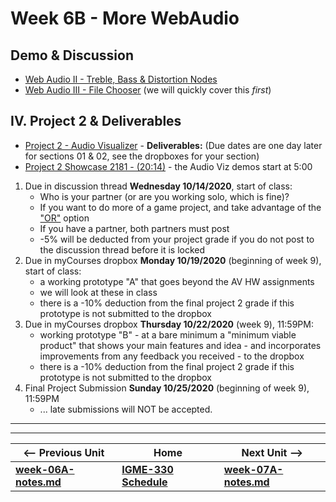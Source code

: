 # Week 6B - More WebAudio

## Demo & Discussion

- [Web Audio II - Treble, Bass & Distortion Nodes](https://github.com/tonethar/IGME-330-Master/blob/master/notes/demo-web-audio-2.md)
- [Web Audio III - File Chooser](https://github.com/tonethar/IGME-330-Master/blob/master/notes/demo-web-audio-3.md) (we will quickly cover this *first*)

<a id="project2" /> 
 
## IV. Project 2 & Deliverables

- [Project 2 - Audio Visualizer](../projects/project-2.md) - **Deliverables:** (Due dates are one day later for sections 01 & 02, see the dropboxes for your section)
- [Project 2 Showcase 2181 - (20:14)](https://video.rit.edu/Watch/Si56JxGd) - the Audio Viz demos start at 5:00


1) Due in discussion thread **Wednesday 10/14/2020**, start of class:
    - Who is your partner (or are you working solo, which is fine)?
    - If you want to do more of a game project, and take advantage of the ["OR"](../projects/project-2.md#OR) option
    - If you have a partner, both partners must post
    - -5% will be deducted from your project grade if you do not post to the discussion thread before it is locked
2) Due in myCourses dropbox **Monday 10/19/2020** (beginning of week 9), start of class: 
    - a working prototype "A" that goes beyond the AV HW assignments
    - we will look at these in class
    - there is a -10% deduction from the final project 2 grade if this prototype is not submitted to the dropbox
3) Due in myCourses dropbox **Thursday 10/22/2020** (week 9), 11:59PM: 
    - working prototype "B" - at a bare minimum a "minimum viable product" that shows your main features and idea - and incorporates improvements from any feedback you received - to the dropbox
    - there is a -10% deduction from the final project 2 grade if this prototype is not submitted to the dropbox
4) Final Project Submission **Sunday 10/25/2020** (beginning of week 9), 11:59PM
    - ... late submissions will NOT be accepted.



<hr><hr>

| <-- Previous Unit | Home | Next Unit -->
| --- | --- | --- 
| [**week-06A-notes.md**](week-06A-notes.md)     |  [**IGME-330 Schedule**](../schedule.md) | [**week-07A-notes.md**](week-07A-notes.md)

